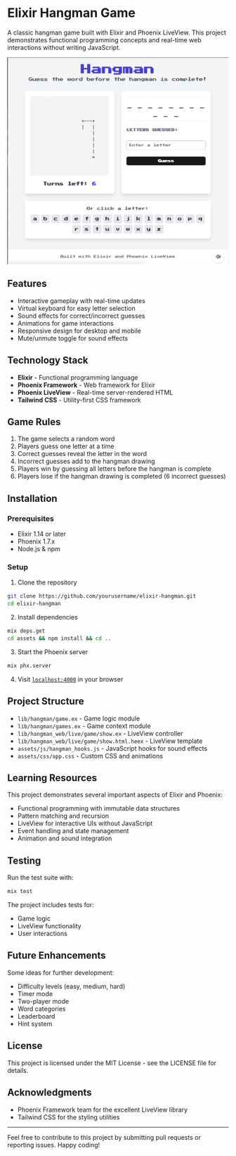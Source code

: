 # Elixir Hangman Game

A classic hangman game built with Elixir and Phoenix LiveView. This project demonstrates functional programming concepts and real-time web interactions without writing JavaScript.

![Hangman Game Screenshot](screenshot.png)

## Features

- Interactive gameplay with real-time updates
- Virtual keyboard for easy letter selection
- Sound effects for correct/incorrect guesses
- Animations for game interactions
- Responsive design for desktop and mobile
- Mute/unmute toggle for sound effects

## Technology Stack

- **Elixir** - Functional programming language
- **Phoenix Framework** - Web framework for Elixir
- **Phoenix LiveView** - Real-time server-rendered HTML
- **Tailwind CSS** - Utility-first CSS framework

## Game Rules

1. The game selects a random word
2. Players guess one letter at a time
3. Correct guesses reveal the letter in the word
4. Incorrect guesses add to the hangman drawing
5. Players win by guessing all letters before the hangman is complete
6. Players lose if the hangman drawing is completed (6 incorrect guesses)

## Installation

### Prerequisites

- Elixir 1.14 or later
- Phoenix 1.7.x
- Node.js & npm

### Setup

1. Clone the repository
```bash
git clone https://github.com/yourusername/elixir-hangman.git
cd elixir-hangman
```

2. Install dependencies
```bash
mix deps.get
cd assets && npm install && cd ..
```

3. Start the Phoenix server
```bash
mix phx.server
```

4. Visit [`localhost:4000`](http://localhost:4000) in your browser

## Project Structure

- `lib/hangman/game.ex` - Game logic module
- `lib/hangman/games.ex` - Game context module
- `lib/hangman_web/live/game/show.ex` - LiveView controller
- `lib/hangman_web/live/game/show.html.heex` - LiveView template
- `assets/js/hangman_hooks.js` - JavaScript hooks for sound effects
- `assets/css/app.css` - Custom CSS and animations

## Learning Resources

This project demonstrates several important aspects of Elixir and Phoenix:

- Functional programming with immutable data structures
- Pattern matching and recursion
- LiveView for interactive UIs without JavaScript
- Event handling and state management
- Animation and sound integration

## Testing

Run the test suite with:

```bash
mix test
```

The project includes tests for:
- Game logic
- LiveView functionality
- User interactions

## Future Enhancements

Some ideas for further development:

- Difficulty levels (easy, medium, hard)
- Timer mode
- Two-player mode
- Word categories
- Leaderboard
- Hint system

## License

This project is licensed under the MIT License - see the LICENSE file for details.

## Acknowledgments

- Phoenix Framework team for the excellent LiveView library
- Tailwind CSS for the styling utilities

---

Feel free to contribute to this project by submitting pull requests or reporting issues. Happy coding!